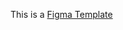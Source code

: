 This is a [Figma Template](https://www.figma.com/design/NxGeqbjtbp2x5tiEce94ab/Usaybek?node-id=0-1&p=f&t=CN7Wk0oGl7ZhikZV-0) 

